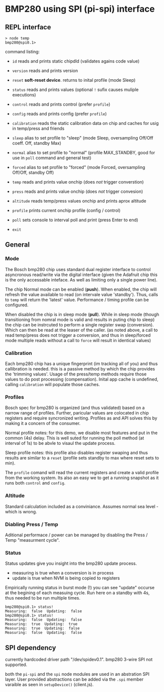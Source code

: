 # BMP280 using SPI (pi-spi) interface
## REPL interface 
  ```
  > node temp
  bmp280@spi0.1> 
  ```
command listing:
 - ```id``` reads and prints static chipdId (validates agains code value)
 - ```version``` reads and prints version 
 - ```reset``` **soft-reset device**. returns to inital profile (mode Sleep) 
 - ```status``` reads and prints values (optional ```!``` sufix causes muliple executions)
 - ```control``` reads and prints control (prefer ```profile```)
 - ```config``` reads and prints config (prefer ```profile```)
 - ```calibration``` reads the static calibration data on chip and caches for usig in temp/press and friends
 
 - ```sleep``` alias to set profile to "sleep" (mode Sleep, oversampling Off/Off coeff. Off, standby Max)
 - ```normal``` alias to set profile to "normal" (profile MAX_STANDBY, good for use in ```poll``` command and general test)
 - ```forced``` alias to set profile to "forced" (mode Forced, oversampling Off/Off, standby Off) 
 
 - ```temp``` reads and prints value onchip (does *not* trigger converstion)
 - ```press``` reads and prints value onchip (does *not* trigger convesion)
 - ```altitude``` reads temp/press values onchip and prints aprox altitude
 
 - ```profile``` prints current onchip profile (config / control)
 - ```poll``` sets console to interval poll and print (press Enter to end)
 - ```exit``` 



## General

### Mode
The Bosch bmp280 chip uses standard dual register interface to control asyncronous read/write via the digital interface (given the Adafruit chip this is the only accessable inteface.  As well as limiting only a single power line).  

The chip Normal mode can be enabled (**push**).
When enabled, the chip will refresh the value available to read (on intervale value 'standby').  Thus, calls to ```temp``` will return the 'latest' value.  Performance / timing profile can be configured. 
 
When disabled the chip is in sleep mode (**pull**).
While in sleep mode (though transitioning from nomral mode is valid and results in puting chip to sleep) the chip can be instrcuted to perform a single register swap (conversion).  Which can then be read at the leaser of the caller. (as noted above, a call to read temp/press does not trigger a conversion, and thus in sleep/forced mode multiple reads without a call to ```force``` will result in identical values)

### Calibration

Each bmp280 chip has a unique fingerprint (im tracking all of you) and thus callibration is needed.  this is a passive method by which the chip provides the 'trimming values'.  Usage of the press/temp methods require those values to do post processing (compensation).  Inital app cache is undefined, calling ```calibration``` will populate those caches.   

### Profiles

Bosch spec for bmp280 is organized (and thus validated) based on a narrow range of profiles.  Further, paricular values are colocated in chip registers and require syncronized writing.  Profiles as and API solves this by making it a concern of the consumer.

Normal profile notes: for this demo, we disable most features and put in the common (4s) delay.  This is well suted for running the poll method (at interval of 1s) to be abvle to visaul the update process. 

Sleep profile notes: this profile also disables register swaping and thus results are similar to a ```reset``` (profile sets standby to max where reset sets to min).

The ```profile``` comand will read the current registers and create a valid profile from the working system.  Its also an easy we to get a running snapshot as it runs both ```control``` and ```config```.

### Altitude

Standard calculation included as a conviniance.  Assumes normal sea level - which is wrong.

### Diabling Press / Temp

Aditional performace / power can be managed by disabling the Press / Temp "measurment cycle".  

### Status

Status updates give you insight into the bmp280 update process.
 - measuring is true when a conversion is in process
 - update is true when NVM is being copied to registers

Empirically running status in burst mode (!) you can see "update" occurse at the begining of each measuing cycle. Run here on a standby with 4s, thus needed to be run multiple times.
```
bmp280@spi0.1> status!
Measuring:  false  Updating:  false
bmp280@spi0.1> status!
Measuring:  false  Updating:  false
Measuring:  true  Updating:  true
Measuring:  true  Updating:  false
Measuring:  false  Updating:  false
```

## SPI dependency

currently hardcoded driver path "/dev/spidev0.1".
bmp280 3-wire SPI not supported.

both the ```pi-spi``` and the ```spi``` node modules are used in an abstration SPI layer.  User provided abstractions can be added via the ```.spi``` member varaible as seen in ```setupDevice()``` (client.js).



